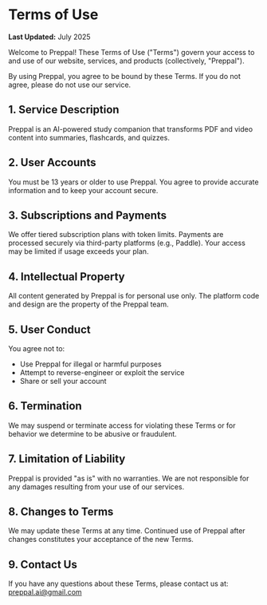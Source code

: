 # Terms of Use

**Last Updated:** July 2025

Welcome to Preppal! These Terms of Use ("Terms") govern your access to and use of our website, services, and products (collectively, "Preppal").

By using Preppal, you agree to be bound by these Terms. If you do not agree, please do not use our service.

## 1. Service Description

Preppal is an AI-powered study companion that transforms PDF and video content into summaries, flashcards, and quizzes.

## 2. User Accounts

You must be 13 years or older to use Preppal. You agree to provide accurate information and to keep your account secure.

## 3. Subscriptions and Payments

We offer tiered subscription plans with token limits. Payments are processed securely via third-party platforms (e.g., Paddle). Your access may be limited if usage exceeds your plan.

## 4. Intellectual Property

All content generated by Preppal is for personal use only. The platform code and design are the property of the Preppal team.

## 5. User Conduct

You agree not to:
- Use Preppal for illegal or harmful purposes
- Attempt to reverse-engineer or exploit the service
- Share or sell your account

## 6. Termination

We may suspend or terminate access for violating these Terms or for behavior we determine to be abusive or fraudulent.

## 7. Limitation of Liability

Preppal is provided "as is" with no warranties. We are not responsible for any damages resulting from your use of our services.

## 8. Changes to Terms

We may update these Terms at any time. Continued use of Preppal after changes constitutes your acceptance of the new Terms.

## 9. Contact Us

If you have any questions about these Terms, please contact us at: preppal.ai@gmail.com